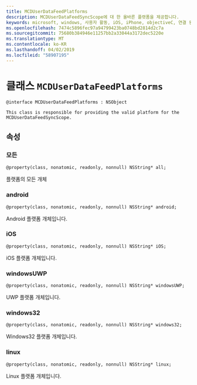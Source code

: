 ```yaml
---
title: MCDUserDataFeedPlatforms
description: MCDUserDataFeedSyncScope에 대 한 올바른 플랫폼을 제공합니다.
keywords: microsoft, windows, 사용자 활동, iOS, iPhone, objectiveC, 연결 된 장치, 프로젝트 로마
ms.openlocfilehash: 7474c5896fec97a94799423ba0748bd2814d2c7a
ms.sourcegitcommit: 75680b384946e11257bb2a33044a3172dec5220e
ms.translationtype: MT
ms.contentlocale: ko-KR
ms.lasthandoff: 04/02/2019
ms.locfileid: "58907195"
---
```

# <a name="class-mcduserdatafeedplatforms"></a>클래스 `MCDUserDataFeedPlatforms`

```
@interface MCDUserDataFeedPlatforms : NSObject

This class is responsible for providing the valid platform for the MCDUserDataFeedSyncScope.
```

## <a name="properties"></a>속성

### <a name="all"></a>모든
`@property(class, nonatomic, readonly, nonnull) NSString* all;`

플랫폼의 모든 개체

### <a name="android"></a>android
`@property(class, nonatomic, readonly, nonnull) NSString* android;`

Android 플랫폼 개체입니다.

### <a name="ios"></a>iOS
`@property(class, nonatomic, readonly, nonnull) NSString* iOS;`

iOS 플랫폼 개체입니다.

### <a name="windowsuwp"></a>windowsUWP
`@property(class, nonatomic, readonly, nonnull) NSString* windowsUWP;`

UWP 플랫폼 개체입니다.

### <a name="windows32"></a>windows32
`@property(class, nonatomic, readonly, nonnull) NSString* windows32;`

Windows32 플랫폼 개체입니다.

### <a name="linux"></a>linux
`@property(class, nonatomic, readonly, nonnull) NSString* linux;`

Linux 플랫폼 개체입니다.